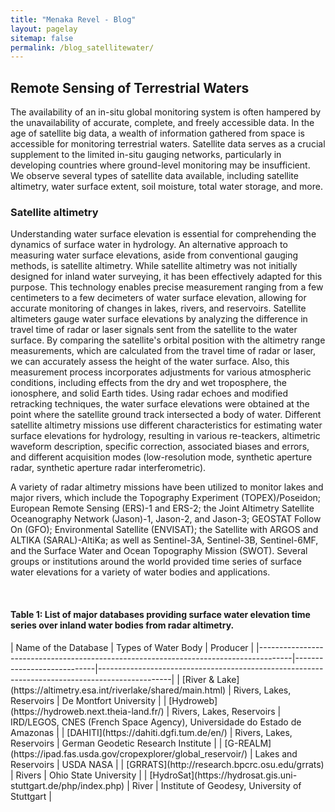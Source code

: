 ```yaml
---
title: "Menaka Revel - Blog"
layout: pagelay
sitemap: false
permalink: /blog_satellitewater/
---
```


## Remote Sensing of Terrestrial Waters
The availability of an in-situ global monitoring system is often hampered by the unavailability of accurate, complete, and freely accessible data. In the age of satellite big data, a wealth of information gathered from space is accessible for monitoring terrestrial waters. Satellite data serves as a crucial supplement to the limited in-situ gauging networks, particularly in developing countries where ground-level monitoring may be insufficient. We observe several types of satellite data available, including satellite altimetry, water surface extent, soil moisture, total water storage, and more.

### Satellite altimetry
Understanding water surface elevation is essential for comprehending the dynamics of surface water in hydrology. An alternative approach to measuring water surface elevations, aside from conventional gauging methods, is satellite altimetry. While satellite altimetry was not initially designed for inland water surveying, it has been effectively adapted for this purpose. This technology enables precise measurement ranging from a few centimeters to a few decimeters of water surface elevation, allowing for accurate monitoring of changes in lakes, rivers, and reservoirs. Satellite altimeters gauge water surface elevations by analyzing the difference in travel time of radar or laser signals sent from the satellite to the water surface. By comparing the satellite's orbital position with the altimetry range measurements, which are calculated from the travel time of radar or laser, we can accurately assess the height of the water surface. Also, this measurement process incorporates adjustments for various atmospheric conditions, including effects from the dry and wet troposphere, the ionosphere, and solid Earth tides. Using radar echoes and modified retracking techniques, the water surface elevations were obtained at the point where the satellite ground track intersected a body of water. Different satellite altimetry missions use different characteristics for estimating water surface elevations for hydrology, resulting in various re-teackers, altimetric waveform description, specific correction, associated biases and errors, and different acquisition modes (low-resolution mode, synthetic aperture radar, synthetic aperture radar interferometric).

A variety of radar altimetry missions have been utilized to monitor lakes and major rivers, which include the Topography Experiment (TOPEX)/Poseidon; European Remote Sensing (ERS)-1 and ERS-2; the Joint Altimetry Satellite Oceanography Network (Jason)-1, Jason-2, and Jason-3; GEOSTAT Follow On (GFO); Environmental Satellite (ENVISAT); the Satellite with ARGOS and ALTIKA (SARAL)-AltiKa; as well as Sentinel-3A, Sentinel-3B, Sentinel-6MF, and the Surface Water and Ocean Topography Mission (SWOT). Several groups or institutions around the world provided time series of surface water elevations for a variety of water bodies and applications.

<br>

#### Table 1: List of major databases providing surface water elevation time series over inland water bodies from radar altimetry.
<div style="overflow-x:auto;">
| Name of the Database                                                                 | Types of Water Body       | Producer                                                                                      |
|--------------------------------------------------------------------------------------|----------------------------|------------------------------------------------------------------------------------------------|
| [River & Lake](https://altimetry.esa.int/riverlake/shared/main.html)                 | Rivers, Lakes, Reservoirs  | De Montfort University                                                                         |
| [Hydroweb](https://hydroweb.next.theia-land.fr/)                                     | Rivers, Lakes, Reservoirs  | IRD/LEGOS, CNES (French Space Agency), Universidade do Estado de Amazonas                     |
| [DAHITI](https://dahiti.dgfi.tum.de/en/)                                             | Rivers, Lakes, Reservoirs  | German Geodetic Research Institute                                                            |
| [G-REALM](https://ipad.fas.usda.gov/cropexplorer/global_reservoir/)                 | Lakes and Reservoirs       | USDA NASA                                                                                     |
| [GRRATS](http://research.bpcrc.osu.edu/grrats)                                       | Rivers                     | Ohio State University                                                                          |
| [HydroSat](https://hydrosat.gis.uni-stuttgart.de/php/index.php)                      | River                      | Institute of Geodesy, University of Stuttgart                                                  |
</div>